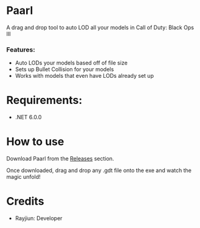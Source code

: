# Paarl
A drag and drop tool to auto LOD all your models in Call of Duty: Black Ops III

### Features: 
- Auto LODs your models based off of file size
- Sets up Bullet Collision for your models
- Works with models that even have LODs already set up

# Requirements:
- .NET 6.0.0

# How to use
Download Paarl from the [Releases](https://github.com/Rayjiun/Paarl/releases) section.

Once downloaded, drag and drop any .gdt file onto the exe and watch the magic unfold!

# Credits
- Rayjiun: Developer
